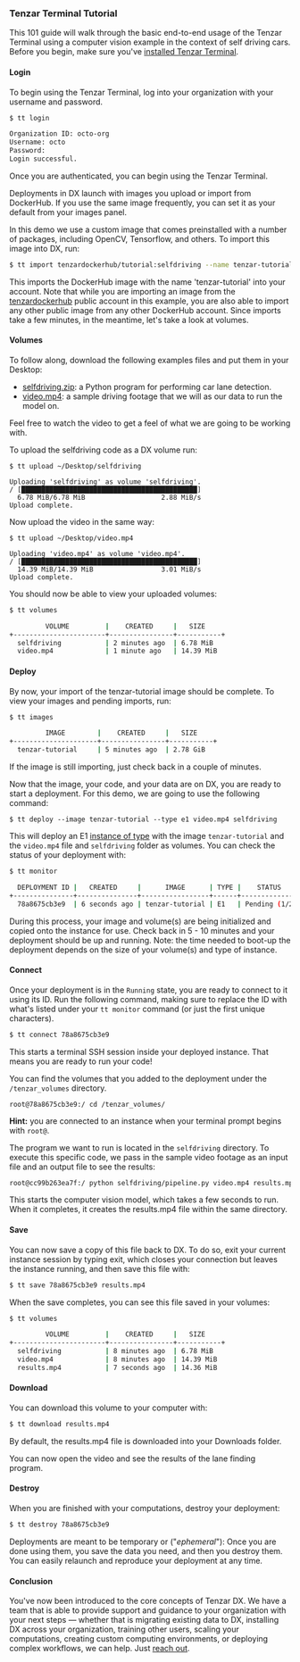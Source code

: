 ### Tenzar Terminal Tutorial

This 101 guide will walk through the basic end-to-end usage of the Tenzar Terminal using a computer vision example in the context of self driving cars. Before you begin, make sure you've [installed Tenzar Terminal](https://tenzar.com/docs/cli/install).

#### Login

To begin using the Tenzar Terminal, log into your organization with your username and password.

```bash
$ tt login

Organization ID: octo-org
Username: octo
Password:
Login successful.
```

Once you are authenticated, you can begin using the Tenzar Terminal.

Deployments in DX launch with images you upload or import from DockerHub. If you use the same image frequently, you can set it as your default from your images panel.

In this demo we use a custom image that comes preinstalled with a number of packages, including OpenCV, Tensorflow, and others. To import this image into DX, run:

```bash
$ tt import tenzardockerhub/tutorial:selfdriving --name tenzar-tutorial
```

This imports the DockerHub image with the name 'tenzar-tutorial' into your account. Note that while you are importing an image from the [tenzardockerhub](https://hub.docker.com/r/tenzardockerhub) public account in this example, you are also able to import any other public image from any other DockerHub account. Since imports take a few minutes, in the meantime, let's take a look at volumes.

#### Volumes

To follow along, download the following examples files and put them in your Desktop:

* [selfdriving.zip](https://assets.tenzar.com/app/selfdriving.zip): a Python program for performing car lane detection.
* [video.mp4](https://assets.tenzar.com/app/video.mp4): a sample driving footage that we will as our data to run the model on.

Feel free to watch the video to get a feel of what we are going to be working with.

To upload the selfdriving code as a DX volume run:

```text
$ tt upload ~/Desktop/selfdriving

Uploading 'selfdriving' as volume 'selfdriving'.
/ [████████████████████████████████████████████]
  6.78 MiB/6.78 MiB                   2.88 MiB/s
Upload complete.
```

Now upload the video in the same way:

```text
$ tt upload ~/Desktop/video.mp4

Uploading 'video.mp4' as volume 'video.mp4'.
/ [████████████████████████████████████████████]
  14.39 MiB/14.39 MiB                 3.01 MiB/s
Upload complete.
```

You should now be able to view your uploaded volumes:

```bash
$ tt volumes

         VOLUME         |    CREATED     |   SIZE
+-----------------------+----------------+-----------+
  selfdriving           | 2 minutes ago  | 6.78 MiB
  video.mp4             | 1 minute ago   | 14.39 MiB
```

#### Deploy

By now, your import of the tenzar-tutorial image should be complete. To view your images and pending imports, run:

```bash
$ tt images

         IMAGE        |    CREATED     |   SIZE
+---------------------+----------------+-----------+
  tenzar-tutorial     | 5 minutes ago  | 2.78 GiB
```

If the image is still importing, just check back in a couple of minutes.

Now that the image, your code, and your data are on DX, you are ready to start a deployment. For this demo, we are going to use the following command:

```text
$ tt deploy --image tenzar-tutorial --type e1 video.mp4 selfdriving
```

This will deploy an E1 [instance of type](/docs/instances) with the image `tenzar-tutorial` and the `video.mp4` file and `selfdriving` folder as volumes. You can check the status of your deployment with:

```bash
$ tt monitor

  DEPLOYMENT ID |   CREATED     |      IMAGE      | TYPE |    STATUS
+---------------+---------------+-----------------+------+-------------------+
  78a8675cb3e9  | 6 seconds ago | tenzar-tutorial | E1   | Pending (1/2)
```

During this process, your image and volume(s) are being initialized and copied onto the instance for use. Check back in 5 - 10 minutes and your deployment should be up and running. Note: the time needed to boot-up the deployment depends on the size of your volume(s) and type of instance.

#### Connect

Once your deployment is in the `Running` state, you are ready to connect to it using its ID. Run the following command, making sure to replace the ID with what's listed under your `tt monitor` command (or just the first unique characters).

```bash
$ tt connect 78a8675cb3e9
```

This starts a terminal SSH session inside your deployed instance. That means you are ready to run your code!

You can find the volumes that you added to the deployment under the `/tenzar_volumes` directory.

```text
root@78a8675cb3e9:/ cd /tenzar_volumes/
```

**Hint:** you are connected to an instance when your terminal prompt begins with `root@`.

The program we want to run is located in the `selfdriving` directory. To execute this specific code, we pass in the sample video footage as an input file and an output file to see the results:

```bash
root@cc99b263ea7f:/ python selfdriving/pipeline.py video.mp4 results.mp4
```

This starts the computer vision model, which takes a few seconds to run. When it completes, it creates the results.mp4 file within the same directory.

#### Save

You can now save a copy of this file back to DX. To do so, exit your current instance session by typing exit, which closes your connection but leaves the instance running, and then save this file with:

```bash
$ tt save 78a8675cb3e9 results.mp4
```

When the save completes, you can see this file saved in your volumes:

```bash
$ tt volumes

         VOLUME         |    CREATED     |   SIZE
+-----------------------+----------------+-----------+
  selfdriving           | 8 minutes ago  | 6.78 MiB
  video.mp4             | 8 minutes ago  | 14.39 MiB
  results.mp4           | 7 seconds ago  | 14.36 MiB
```

#### Download

You can download this volume to your computer with:

```bash
$ tt download results.mp4
```

By default, the results.mp4 file is downloaded into your Downloads folder.

You can now open the video and see the results of the lane finding program.

#### Destroy

When you are finished with your computations, destroy your deployment:

```bash
$ tt destroy 78a8675cb3e9
```

Deployments are meant to be temporary or ("_ephemeral_"): Once you are done using them, you save the data you need, and then you destroy them. You can easily relaunch and reproduce your deployment at any time.

#### Conclusion

You've now been introduced to the core concepts of Tenzar DX. We have a team that is able to provide support and guidance to your organization with your next steps — whether that is migrating existing data to DX, installing DX across your organization, training other users, scaling your computations, creating custom computing environments, or deploying complex workflows, we can help. Just [reach out](/sales).
